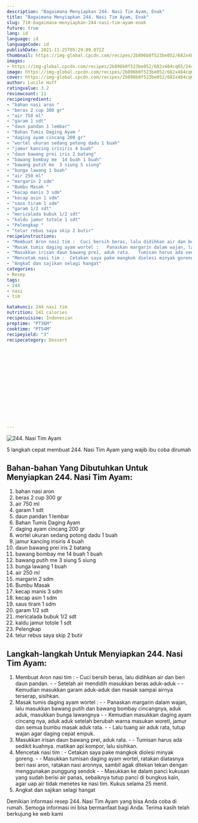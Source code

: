 ```yaml
---
description: "Bagaimana Menyiapkan 244. Nasi Tim Ayam, Enak"
title: "Bagaimana Menyiapkan 244. Nasi Tim Ayam, Enak"
slug: 710-bagaimana-menyiapkan-244-nasi-tim-ayam-enak
future: true
lang: id
language: id
languageCode: id
publishDate: 2021-11-25T05:29:09.072Z 
thumbnail: https://img-global.cpcdn.com/recipes/2b896b0f523be052/682x484cq65/244-nasi-tim-ayam-foto-resep-utama.webp
images:
- https://img-global.cpcdn.com/recipes/2b896b0f523be052/682x484cq65/244-nasi-tim-ayam-foto-resep-utama.webp
image: https://img-global.cpcdn.com/recipes/2b896b0f523be052/682x484cq65/244-nasi-tim-ayam-foto-resep-utama.webp
cover: https://img-global.cpcdn.com/recipes/2b896b0f523be052/682x484cq65/244-nasi-tim-ayam-foto-resep-utama.webp
author: Lucile Huff
ratingvalue: 3.2
reviewcount: 11
recipeingredient:
- "bahan nasi aron "
- "beras 2 cup 300 gr"
- "air 750 ml"
- "garam 1 sdt"
- "daun pandan 1 lembar"
- "Bahan Tumis Daging Ayam "
- "daging ayam cincang 200 gr"
- "wortel ukuran sedang potong dadu 1 buah"
- "jamur kancing irisiris 4 buah"
- "daun bawang prei iris 2 batang"
- "bawang bombay me  14 buah 1 buah"
- "bawang putih me  3 siung 5 siung"
- "bunga lawang 1 buah"
- "air 250 ml"
- "margarin 2 sdm"
- "Bumbu Masak "
- "kecap manis 3 sdm"
- "kecap asin 1 sdm"
- "saus tiram 1 sdm"
- "garam 1/2 sdt"
- "mericalada bubuk 1/2 sdt"
- "kaldu jamur totole 1 sdt"
- "Pelengkap "
- "telur rebus saya skip 2 butir"
recipeinstructions:
- "Membuat Aron nasi tim :  Cuci bersih beras, lalu didihkan air dan beri daun pandan.  Setelah air mendidih masukkan beras aduk-aduk  Kemudian masukkan garam aduk-aduk dan masak sampai airnya terserap, sisihkan."
- "Masak tumis daging ayam wortel :   Panaskan margarin dalam wajan, lalu masukkan bawang putih dan bawang bombay cincangnya, aduk aduk, masukkan bunga lawangnya  Kemudian masukkan daging ayam cincang nya, aduk aduk setelah berubah warna masukan woretl, jamur dan semua bumbu masak aduk rata.  Lalu tuang air aduk rata, tutup wajan agar daging cepat empuk."
- "Masukkan irisan daun bawang prei, aduk rata.   Tumisan harus ada sedikit kuahnya. matikan api kompor, lalu sisihkan."
- "Mencetak nasi tim :  Cetakan saya pake mangkok diolesi minyak goreng.  Masukkan tumisan daging ayam wortel, ratakan diatasnya beri nasi aron, ratakan nasi aronnya, sambil agak ditekan tekan dengan menggunakan punggung sendok  Masukkan ke dalam panci kukusan yang sudah berisi air panas, sebaiknya tutup panci di bungkus kain, agar uap air tidak menetes ke nasi tim. Kukus selama 25 menit."
- "Angkat dan sajikan selagi hangat"
categories:
- Resep
tags:
- 244
- nasi
- tim

katakunci: 244 nasi tim 
nutrition: 141 calories
recipecuisine: Indonesian
preptime: "PT36M"
cooktime: "PT54M"
recipeyield: "3"
recipecategory: Dessert


     
    
    
    
    
    
    
    
    
    
    
      
    
---
```



![244. Nasi Tim Ayam](https://img-global.cpcdn.com/recipes/2b896b0f523be052/682x484cq65/244-nasi-tim-ayam-foto-resep-utama.webp)

5 langkah cepat membuat  244. Nasi Tim Ayam yang wajib ibu coba dirumah

<!--inarticleads1-->

## Bahan-bahan Yang Dibutuhkan Untuk Menyiapkan 244. Nasi Tim Ayam:

1. bahan nasi aron 
1. beras 2 cup 300 gr
1. air 750 ml
1. garam 1 sdt
1. daun pandan 1 lembar
1. Bahan Tumis Daging Ayam 
1. daging ayam cincang 200 gr
1. wortel ukuran sedang potong dadu 1 buah
1. jamur kancing irisiris 4 buah
1. daun bawang prei iris 2 batang
1. bawang bombay me  14 buah 1 buah
1. bawang putih me  3 siung 5 siung
1. bunga lawang 1 buah
1. air 250 ml
1. margarin 2 sdm
1. Bumbu Masak 
1. kecap manis 3 sdm
1. kecap asin 1 sdm
1. saus tiram 1 sdm
1. garam 1/2 sdt
1. mericalada bubuk 1/2 sdt
1. kaldu jamur totole 1 sdt
1. Pelengkap 
1. telur rebus saya skip 2 butir



<!--inarticleads2-->

## Langkah-langkah Untuk Menyiapkan 244. Nasi Tim Ayam:

1. Membuat Aron nasi tim :  - Cuci bersih beras, lalu didihkan air dan beri daun pandan. -  - Setelah air mendidih masukkan beras aduk-aduk -  - Kemudian masukkan garam aduk-aduk dan masak sampai airnya terserap, sisihkan.
1. Masak tumis daging ayam wortel :  -  - Panaskan margarin dalam wajan, lalu masukkan bawang putih dan bawang bombay cincangnya, aduk aduk, masukkan bunga lawangnya -  - Kemudian masukkan daging ayam cincang nya, aduk aduk setelah berubah warna masukan woretl, jamur dan semua bumbu masak aduk rata. -  - Lalu tuang air aduk rata, tutup wajan agar daging cepat empuk.
1. Masukkan irisan daun bawang prei, aduk rata.  -  - Tumisan harus ada sedikit kuahnya. matikan api kompor, lalu sisihkan.
1. Mencetak nasi tim :  - Cetakan saya pake mangkok diolesi minyak goreng. -  - Masukkan tumisan daging ayam wortel, ratakan diatasnya beri nasi aron, ratakan nasi aronnya, sambil agak ditekan tekan dengan menggunakan punggung sendok -  - Masukkan ke dalam panci kukusan yang sudah berisi air panas, sebaiknya tutup panci di bungkus kain, agar uap air tidak menetes ke nasi tim. Kukus selama 25 menit.
1. Angkat dan sajikan selagi hangat




Demikian informasi  resep 244. Nasi Tim Ayam   yang bisa Anda coba di rumah. Semoga informasi ini bisa bermanfaat bagi Anda. Terima kasih telah berkujung ke web kami
